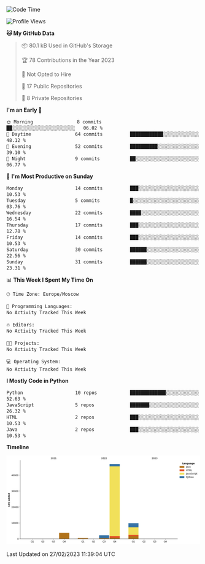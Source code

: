 <!--START_SECTION:waka-->
![Code Time](http://img.shields.io/badge/Code%20Time-33%20hrs%2023%20mins-blue)

![Profile Views](http://img.shields.io/badge/Profile%20Views-0-blue)

**🐱 My GitHub Data** 

> 📦 80.1 kB Used in GitHub's Storage 
 > 
> 🏆 78 Contributions in the Year 2023
 > 
> 🚫 Not Opted to Hire
 > 
> 📜 17 Public Repositories 
 > 
> 🔑 8 Private Repositories 
 > 
**I'm an Early 🐤** 

```text
🌞 Morning                8 commits           ██░░░░░░░░░░░░░░░░░░░░░░░   06.02 % 
🌆 Daytime                64 commits          ████████████░░░░░░░░░░░░░   48.12 % 
🌃 Evening                52 commits          ██████████░░░░░░░░░░░░░░░   39.10 % 
🌙 Night                  9 commits           ██░░░░░░░░░░░░░░░░░░░░░░░   06.77 % 
```
📅 **I'm Most Productive on Sunday** 

```text
Monday                   14 commits          ███░░░░░░░░░░░░░░░░░░░░░░   10.53 % 
Tuesday                  5 commits           █░░░░░░░░░░░░░░░░░░░░░░░░   03.76 % 
Wednesday                22 commits          ████░░░░░░░░░░░░░░░░░░░░░   16.54 % 
Thursday                 17 commits          ███░░░░░░░░░░░░░░░░░░░░░░   12.78 % 
Friday                   14 commits          ███░░░░░░░░░░░░░░░░░░░░░░   10.53 % 
Saturday                 30 commits          ██████░░░░░░░░░░░░░░░░░░░   22.56 % 
Sunday                   31 commits          ██████░░░░░░░░░░░░░░░░░░░   23.31 % 
```


📊 **This Week I Spent My Time On** 

```text
🕑︎ Time Zone: Europe/Moscow

💬 Programming Languages: 
No Activity Tracked This Week

🔥 Editors: 
No Activity Tracked This Week

🐱‍💻 Projects: 
No Activity Tracked This Week

💻 Operating System: 
No Activity Tracked This Week
```

**I Mostly Code in Python** 

```text
Python                   10 repos            █████████████░░░░░░░░░░░░   52.63 % 
JavaScript               5 repos             ███████░░░░░░░░░░░░░░░░░░   26.32 % 
HTML                     2 repos             ███░░░░░░░░░░░░░░░░░░░░░░   10.53 % 
Java                     2 repos             ███░░░░░░░░░░░░░░░░░░░░░░   10.53 % 
```



**Timeline**

![Lines of Code chart](https://raw.githubusercontent.com/Adlemex/Adlemex/main/assets/bar_graph.png)


 Last Updated on 27/02/2023 11:39:04 UTC
<!--END_SECTION:waka-->
